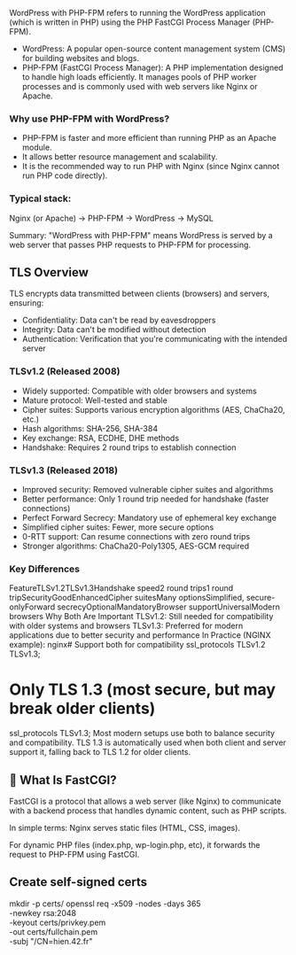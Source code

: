 WordPress with PHP-FPM refers to running the WordPress application (which is written in PHP) using the PHP FastCGI Process Manager (PHP-FPM).

- WordPress: A popular open-source content management system (CMS) for building websites and blogs.
- PHP-FPM (FastCGI Process Manager): A PHP implementation designed to handle high loads efficiently. It manages pools of PHP worker processes and is commonly used with web servers like Nginx or Apache.

### Why use PHP-FPM with WordPress?

- PHP-FPM is faster and more efficient than running PHP as an Apache module.
- It allows better resource management and scalability.
- It is the recommended way to run PHP with Nginx (since Nginx cannot run PHP code directly).

### Typical stack:
Nginx (or Apache) → PHP-FPM → WordPress → MySQL

Summary:
"WordPress with PHP-FPM" means WordPress is served by a web server that passes PHP requests to PHP-FPM for processing.

## TLS Overview
TLS encrypts data transmitted between clients (browsers) and servers, ensuring:

- Confidentiality: Data can't be read by eavesdroppers
- Integrity: Data can't be modified without detection
- Authentication: Verification that you're communicating with the intended server

### TLSv1.2 (Released 2008)

- Widely supported: Compatible with older browsers and systems
- Mature protocol: Well-tested and stable
- Cipher suites: Supports various encryption algorithms (AES, ChaCha20, etc.)
- Hash algorithms: SHA-256, SHA-384
- Key exchange: RSA, ECDHE, DHE methods
- Handshake: Requires 2 round trips to establish connection

### TLSv1.3 (Released 2018)

- Improved security: Removed vulnerable cipher suites and algorithms
- Better performance: Only 1 round trip needed for handshake (faster connections)
- Perfect Forward Secrecy: Mandatory use of ephemeral key exchange
- Simplified cipher suites: Fewer, more secure options
- 0-RTT support: Can resume connections with zero round trips
- Stronger algorithms: ChaCha20-Poly1305, AES-GCM required

### Key Differences
FeatureTLSv1.2TLSv1.3Handshake speed2 round trips1 round tripSecurityGoodEnhancedCipher suitesMany optionsSimplified, secure-onlyForward secrecyOptionalMandatoryBrowser supportUniversalModern browsers
Why Both Are Important
TLSv1.2: Still needed for compatibility with older systems and browsers
TLSv1.3: Preferred for modern applications due to better security and performance
In Practice (NGINX example):
nginx# Support both for compatibility
ssl_protocols TLSv1.2 TLSv1.3;

# Only TLS 1.3 (most secure, but may break older clients)
ssl_protocols TLSv1.3;
Most modern setups use both to balance security and compatibility. TLS 1.3 is automatically used when both client and server support it, falling back to TLS 1.2 for older clients.

## 🔄 What Is FastCGI?
FastCGI is a protocol that allows a web server (like Nginx) to communicate with a backend process that handles dynamic content, such as PHP scripts.

In simple terms:
Nginx serves static files (HTML, CSS, images).

For dynamic PHP files (index.php, wp-login.php, etc), it forwards the request to PHP-FPM using FastCGI.

## Create self-signed certs
mkdir -p certs/
openssl req -x509 -nodes -days 365 \
  -newkey rsa:2048 \
  -keyout certs/privkey.pem \
  -out certs/fullchain.pem \
  -subj "/CN=hien.42.fr"